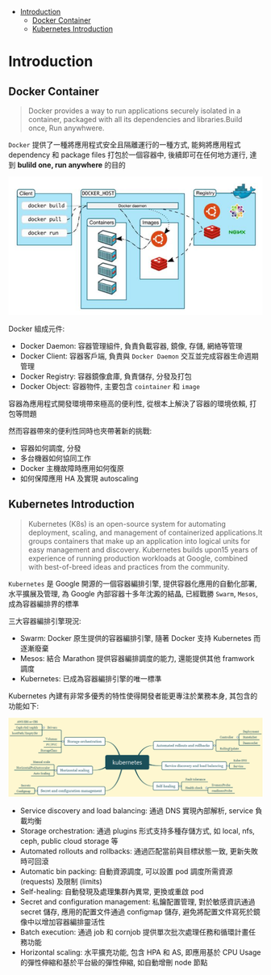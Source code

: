 - [Introduction](#introduction)
  - [Docker Container](#docker-container)
  - [Kubernetes Introduction](#kubernetes-introduction)

# Introduction

## Docker Container

> Docker provides a way to run applications securely isolated in a container, packaged with all its dependencies and libraries.Build once, Run anywhwere.

`Docker` 提供了一種將應用程式安全且隔離運行的一種方式, 能夠將應用程式 dependency 和 package files 打包於一個容器中, 後續即可在任何地方運行, 達到 **bulild one, run anywhere** 的目的

![docker_architecture](img/Untitled.png)

Docker 組成元件:

- Docker Daemon: 容器管理組件, 負責負載容器, 鏡像, 存儲, 網絡等管理
- Docker Client: 容器客戶端, 負責與 `Docker Daemon` 交互並完成容器生命週期管理
- Docker Registry: 容器鏡像倉庫, 負責儲存, 分發及打包
- Docker Object: 容器物件, 主要包含 `cointainer` 和 `image`

容器為應用程式開發環境帶來極高的便利性, 從根本上解決了容器的環境依賴, 打包等問題

然而容器帶來的便利性同時也夾帶著新的挑戰:

- 容器如何調度, 分發
- 多台機器如何協同工作
- Docker 主機故障時應用如何復原
- 如何保障應用 HA 及實現 autoscaling

## Kubernetes Introduction

> Kubernetes (K8s) is an open-source system for automating deployment, scaling, and management of containerized applications.It groups containers that make up an application into logical units for easy management and discovery. Kubernetes builds upon15 years of experience of running production workloads at Google, combined with best-of-breed ideas and practices from the community.

`Kubernetes` 是 Google 開源的一個容器編排引擎, 提供容器化應用的自動化部署, 水平擴展及管理, 為 Google 內部容器十多年沈澱的結晶, 已經戰勝 `Swarm`, `Mesos`, 成為容器編排界的標準

三大容器編排引擎現況:

- Swarm: Docker 原生提供的容器編排引擎, 隨著 Docker 支持 Kubernetes 而逐漸廢棄
- Mesos: 結合 Marathon 提供容器編排調度的能力, 還能提供其他 framwork 調度
- Kubernetes: 已成為容器編排引擎的唯一標準

Kubernetes 內建有非常多優秀的特性使得開發者能更專注於業務本身, 其包含的功能如下:

![k8s_features](img/k8s_features.png)

- Service discovery and load balancing: 通過 DNS 實現內部解析, service 負載均衡
- Storage orchestration: 通過 plugins 形式支持多種存儲方式, 如 local, nfs, ceph, public cloud storage 等
- Automated rollouts and rollbacks: 通過匹配當前與目標狀態一致, 更新失敗時可回滾
- Automatic bin packing: 自動資源調度, 可以設置 pod 調度所需資源 (requests) 及限制 (limits)
- Self-healing: 自動發現及處理集群內異常, 更換或重啟 pod
- Secret and configuration management: 私鑰配置管理, 對於敏感資訊通過 secret 儲存, 應用的配置文件通過 configmap 儲存, 避免將配置文件寫死於鏡像中以增加容器編排靈活性
- Batch execution: 通過 job 和 cornjob 提供單次批次處理任務和循環計畫任務功能
- Horizontal scaling: 水平擴充功能, 包含 HPA 和 AS, 即應用基於 CPU Usage 的彈性伸縮和基於平台級的彈性伸縮, 如自動增刪 node 節點